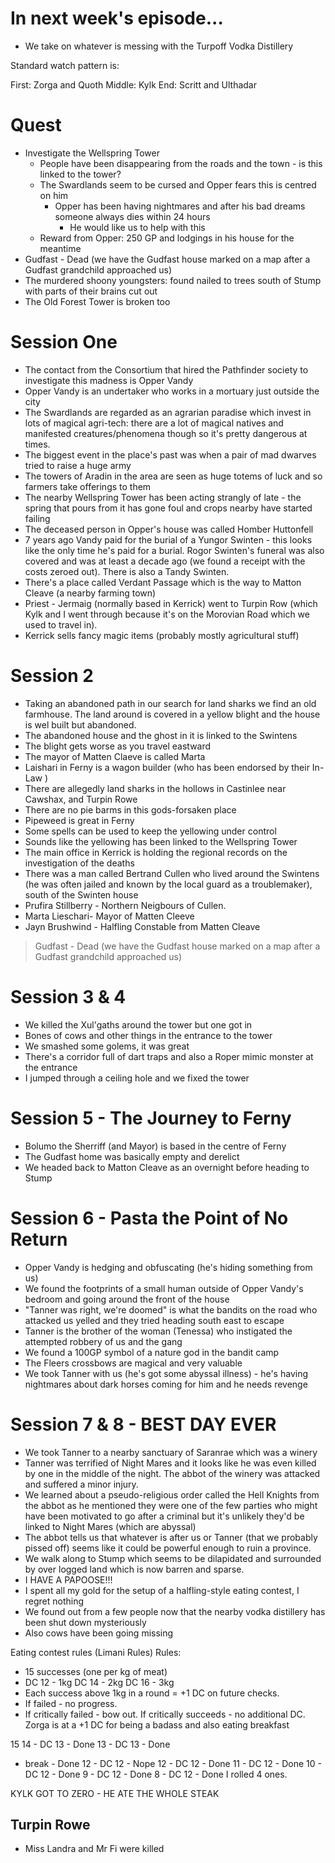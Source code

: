 # In next week's episode...
- We take on whatever is messing with the Turpoff Vodka Distillery

Standard watch pattern is:

First: Zorga and Quoth
Middle: Kylk
End: Scritt and Ulthadar


# Quest
- Investigate the Wellspring Tower
	- 	People have been disappearing from the roads and the town - is this linked to the tower?
	- 	The Swardlands seem to be cursed and Opper fears this is centred on him
		- 	Opper has been having nightmares and after his bad dreams someone always dies within 24 hours
			- 	He would like us to help with this
	- 	Reward from Opper: 250 GP and lodgings in his house for the meantime
- Gudfast - Dead (we have the Gudfast house marked on a map after a Gudfast grandchild approached us)
- The murdered shoony youngsters: found nailed to trees south of Stump with parts of their brains cut out
- The Old Forest Tower is broken too

# Session One

- The contact from the Consortium that hired the Pathfinder society to investigate this madness is Opper Vandy
- Opper Vandy is an undertaker who works in a mortuary just outside the city
- The Swardlands are regarded as an agrarian paradise which invest in lots of magical agri-tech: there are a lot of magical natives and manifested creatures/phenomena though so it's pretty dangerous at times.
- The biggest event in the place's past was when a pair of mad dwarves tried to raise a huge army
- The towers of Aradin in the area are seen as huge totems of luck and so farmers take offerings to them
- The nearby Wellspring Tower has been acting strangly of late - the spring that pours from it has gone foul and crops nearby have started failing
- The deceased person in Opper's house was called Homber Huttonfell
- 7 years ago Vandy paid for the burial of a Yungor Swinten - this looks like the only time he's paid for a burial. Rogor Swinten's funeral was also covered and was at least a decade ago (we found a receipt with the costs zeroed out). There is also a Tandy Swinten.
- There's a place called Verdant Passage which is the way to Matton Cleave (a nearby farming town)
- Priest - Jermaig (normally based in Kerrick) went to Turpin Row (which Kylk and I went through because it's on the Morovian Road which we used to travel in).
- Kerrick sells fancy magic items (probably mostly agricultural stuff)

# Session 2

- Taking an abandoned path in our search for land sharks we find an old farmhouse. The land around is covered in a yellow blight and the house is wel built but abandoned.
- The abandoned house and the ghost in it is linked to the Swintens
- The blight gets worse as you travel eastward
- The mayor of Matten Claeve is called Marta
- Laishari in Ferny is a wagon builder (who has been endorsed by their In-Law )
- There are allegedly land sharks in the hollows in Castinlee near Cawshax, and Turpin Rowe
- There are no pie barms in this gods-forsaken place
- Pipeweed is great in Ferny
- Some spells can be used to keep the yellowing under control
- Sounds like the yellowing has been linked to the Wellspring Tower
- The main office in Kerrick is holding the regional records on the investigation of the deaths
- There was a man called Bertrand Cullen who lived around the Swintens (he was often jailed and known by the local guard as a troublemaker), south of the Swinten house
- Prufira Stillberry - Northern Neigbours of Cullen.
- Marta Lieschari- Mayor of Matten Cleeve
- Jayn Brushwind - Halfling Constable from Matten Cleave
> Gudfast - Dead (we have the Gudfast house marked on a map after a Gudfast grandchild approached us)

# Session 3 & 4

- We killed the Xul'gaths around the tower but one got in 
- Bones of cows and other things in the entrance to the tower
- We smashed some golems, it was great
- There's a corridor full of dart traps and also a Roper mimic monster at the entrance
- I jumped through a ceiling hole and we fixed the tower 

# Session 5 - The Journey to Ferny

- Bolumo the Sherriff (and Mayor) is based in the centre of Ferny
- The Gudfast home was basically empty and derelict
- We headed back to Matton Cleave as an overnight before heading to Stump

# Session 6 - Pasta the Point of No Return

- Opper Vandy is hedging and obfuscating (he's hiding something from us)
- We found the footprints of a small human outside of Opper Vandy's bedroom and going around the front of the house
- "Tanner was right, we're doomed" is what the bandits on the road who attacked us yelled and they tried heading south east to escape
- Tanner is the brother of the woman (Tenessa) who instigated the attempted robbery of us and the gang
- We found a 100GP symbol of a nature god in the bandit camp
- The Fleers crossbows are magical and very valuable
- We took Tanner with us (he's got some abyssal illness) - he's having nightmares about dark horses coming for him and he needs revenge

# Session 7 & 8 - BEST DAY EVER

- We took Tanner to a nearby sanctuary of Saranrae which was a winery
- Tanner was terrified of Night Mares and it looks like he was even killed by one in the middle of the night. The abbot of the winery was attacked and suffered a minor injury.
- We learned about a pseudo-religious order called the Hell Knights from the abbot as he mentioned they were one of the few parties who might have been motivated to go after a criminal but it's unlikely they'd be linked to Night Mares (which are abyssal)
- The abbot tells us that whatever is after us or Tanner (that we probably pissed off) seems like it could be powerful enough to ruin a province.
- We walk along to Stump which seems to be dilapidated and surrounded by over logged land which is now barren and sparse.
- I HAVE A PAPOOSE!!!
- I spent all my gold for the setup of a halfling-style eating contest, I regret nothing
- We found out from a few people now that the nearby vodka distillery has been shut down mysteriously
- Also cows have been going missing

Eating contest rules (Limani Rules)
Rules:
- 15 successes (one per kg of meat)
- DC 12 - 1kg DC 14 - 2kg DC 16 - 3kg
- Each success above 1kg in a round = +1 DC on future checks.
- If failed - no progress.
- If critically failed - bow out.
If critically succeeds - no additional DC.
Zorga is at a +1 DC for being a badass and also eating breakfast

15
14 - DC 13 - Done
13 - DC 13 - Done
- break - Done 
12 - DC 12 - Nope
12 - DC 12 - Done
11 - DC 12 - Done
10 - DC 12 - Done
9 - DC 12 - Done
8 - DC 12 - Done
I rolled 4 ones.

KYLK GOT TO ZERO - HE ATE THE WHOLE STEAK

## Turpin Rowe
- Miss Landra and Mr Fi were killed
